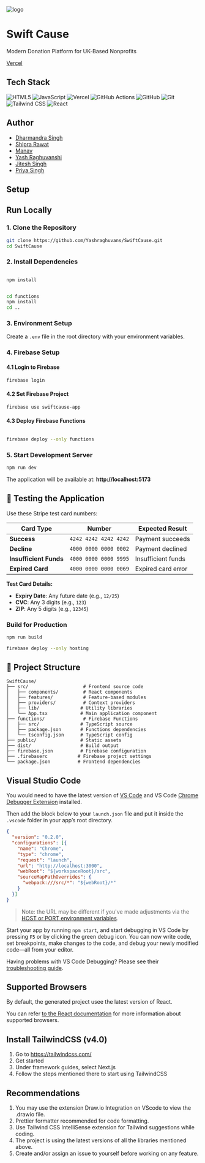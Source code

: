 ![logo](https://github.com/YNVSolutions/SwiftCause_Web/blob/main/logo.png)

# Swift Cause

Modern Donation Platform for UK-Based Nonprofits 

[Vercel](https://swift-cause-web.vercel.app)

## Tech Stack

![HTML5](https://img.shields.io/badge/html5-%23E34F26.svg?style=for-the-badge&logo=html5&logoColor=white)
![JavaScript](https://img.shields.io/badge/javascript-%23323330.svg?style=for-the-badge&logo=javascript&logoColor=%23F7DF1E) 
![Vercel](https://img.shields.io/badge/vercel-%23000000.svg?style=for-the-badge&logo=vercel&logoColor=white)
![GitHub Actions](https://img.shields.io/badge/github%20actions-%232671E5.svg?style=for-the-badge&logo=githubactions&logoColor=white)
![GitHub](https://img.shields.io/badge/github-%23121011.svg?style=for-the-badge&logo=github&logoColor=white)
![Git](https://img.shields.io/badge/git-%23F05033.svg?style=for-the-badge&logo=git&logoColor=white)
![Tailwind CSS](https://img.shields.io/badge/Tailwind_CSS-%231572B6.svg?style=for-the-badge&logo=tailwindcss&logoColor=white) 
![React](https://img.shields.io/badge/react-%2320232a.svg?style=for-the-badge&logo=react&logoColor=%2361DAFB)


## Author

* [Dharmandra Singh](https://github.com/dp-singh) 
* [Shipra Rawat](https://github.com/rwt-shipra)
* [Manav](https://github.com/Manav0501) 
* [Yash Raghuvanshi](https://github.com/Yashraghuvans) 
* [Jitesh Singh](https://github.com/CodrJitesh)
* [Priya Singh](https://github.com/1993Pri)

## Setup

## Run Locally

### 1. Clone the Repository

```bash
git clone https://github.com/Yashraghuvans/SwiftCause.git
cd SwiftCause
```

### 2. Install Dependencies

```bash

npm install


cd functions
npm install
cd ..
```

### 3. Environment Setup

Create a `.env` file in the root directory with your environment variables.


### 4. Firebase Setup

#### 4.1 Login to Firebase

```bash
firebase login
```

#### 4.2 Set Firebase Project

```bash
firebase use swiftcause-app
```

#### 4.3 Deploy Firebase Functions

```bash

firebase deploy --only functions
```

### 5. Start Development Server

```bash
npm run dev
```

The application will be available at: **http://localhost:5173**

## 🧪 Testing the Application

Use these Stripe test card numbers:

| Card Type | Number | Expected Result |
|-----------|--------|-----------------|
| **Success** | `4242 4242 4242 4242` | Payment succeeds |
| **Decline** | `4000 0000 0000 0002` | Payment declined |
| **Insufficient Funds** | `4000 0000 0000 9995` | Insufficient funds |
| **Expired Card** | `4000 0000 0000 0069` | Expired card error |

**Test Card Details:**
- **Expiry Date**: Any future date (e.g., `12/25`)
- **CVC**: Any 3 digits (e.g., `123`)
- **ZIP**: Any 5 digits (e.g., `12345`)


### Build for Production

```bash
npm run build

firebase deploy --only hosting
```

## 📁 Project Structure

```
SwiftCause/
├── src/                    # Frontend source code
│   ├── components/         # React components
│   ├── features/           # Feature-based modules
│   ├── providers/          # Context providers
│   ├── lib/               # Utility libraries
│   └── App.tsx            # Main application component
├── functions/              # Firebase Functions
│   ├── src/               # TypeScript source
│   ├── package.json       # Functions dependencies
│   └── tsconfig.json      # TypeScript config
├── public/                # Static assets
├── dist/                  # Build output
├── firebase.json          # Firebase configuration
├── .firebaserc           # Firebase project settings
└── package.json          # Frontend dependencies
```




## Visual Studio Code 

You would need to have the latest version of [VS Code](https://code.visualstudio.com) and VS Code [Chrome Debugger Extension](https://marketplace.visualstudio.com/items?itemName=msjsdiag.debugger-for-chrome) installed.

Then add the block below to your `launch.json` file and put it inside the `.vscode` folder in your app’s root directory.

```json
{
  "version": "0.2.0",
  "configurations": [{
    "name": "Chrome",
    "type": "chrome",
    "request": "launch",
    "url": "http://localhost:3000",
    "webRoot": "${workspaceRoot}/src",
    "sourceMapPathOverrides": {
      "webpack:///src/*": "${webRoot}/*"
    }
  }]
}
```
>Note: the URL may be different if you've made adjustments via the [HOST or PORT environment variables](#advanced-configuration).

Start your app by running `npm start`, and start debugging in VS Code by pressing `F5` or by clicking the green debug icon. You can now write code, set breakpoints, make changes to the code, and debug your newly modified code—all from your editor.

Having problems with VS Code Debugging? Please see their [troubleshooting guide](https://github.com/Microsoft/vscode-chrome-debug/blob/master/README.md#troubleshooting).


## Supported Browsers

By default, the generated project usee the latest version of React.

You can refer [to the React documentation](https://react.dev/learn) for more information about supported browsers.

## Install TailwindCSS (v4.0)

1. Go to https://tailwindcss.com/
2. Get started
3. Under framework guides, select Next.js
4. Follow the steps mentioned there to start using TailwindCSS 

## Recommendations 

1. You may use the extension Draw.io Integration on VScode to view the .drawio file.
2. Prettier formatter recommended for code formatting.
3. Use Tailwind CSS IntelliSense extension for Tailwind suggestions while coding.
4. The project is using the latest versions of all the libraries mentioned above.
5. Create and/or assign an issue to yourself before working on any feature.
